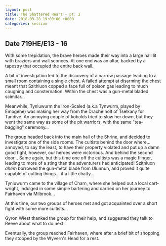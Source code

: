 ```yaml
---
layout: post
title: The Shattered Heart - pt. 2
date: 2018-03-28 19:00:00 +0000
categories: session
---
```


## Date 719HE/E13 - 16

With some trepidation, the brave heroes made their way into a large hall lit
with braziers and wall sconces. At one end was an altar, backed by a tapestry
that occupied the entire back wall.

A bit of investigation led to the discovery of a narrow passage leading to a
small room containing a single chest. A failed attempt at disarming the chest
meant that Szithluon copped a face full of poison gas leading to much coughing
and consternation. Within the chest was a gun-metal bladed scimitar…

Meanwhile, Tynluwurm the Iron-Scaled (a.k.a Tynwurm, played by Emogene) was
making her way from the Drache!holt of Tse!kany for Tandive. An annoying couple
of kobolds tried to slow her down, but they went the same way as some of the pit
warriors, with the same "tea-bagging" ceremony…

The group headed back into the main hall of the Shrine, and decided to
investigate one of the side rooms. The cultists behind the door where...
annoyed, to say the least, to have their property violated and put up a damn
good fight, however, our heroes were victorious. And behind the second door…
Same again, but this time one off the cultists was a magic flinger, leading to
more of a sting than the adventurers had anticipated! Szithluon _ahem_ borrowed
the gun-metal blade from Ulunnuh, and proved it quite capable of cutting things…
if a little chatty...

Tynluwurm came to the village of Charn, where she helped out a local
cart-wright, indulged in some simple bartering and carried on her journey to
Fairhaven via Milbrook…

At this time, our two groups of heroes met and got acquainted over a short fight
with some more cultists…

Gyron Wiest thanked the group for their help, and suggested they talk to Reeve
about what to do next.

Eventually, the group reached Fairhaven, where after a brief bit of shopping,
they stopped by the Wyvern's Head for a rest.

